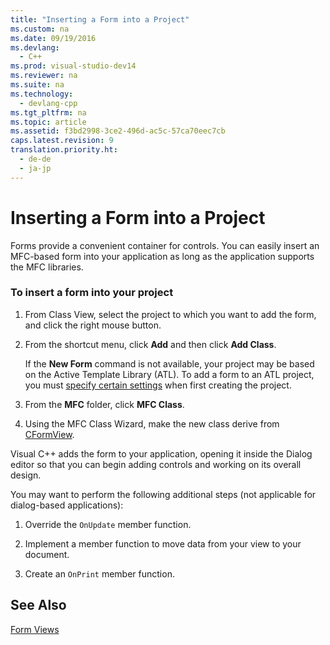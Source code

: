 ```yaml
---
title: "Inserting a Form into a Project"
ms.custom: na
ms.date: 09/19/2016
ms.devlang: 
  - C++
ms.prod: visual-studio-dev14
ms.reviewer: na
ms.suite: na
ms.technology: 
  - devlang-cpp
ms.tgt_pltfrm: na
ms.topic: article
ms.assetid: f3bd2998-3ce2-496d-ac5c-57ca70eec7cb
caps.latest.revision: 9
translation.priority.ht: 
  - de-de
  - ja-jp
---
```

# Inserting a Form into a Project
Forms provide a convenient container for controls. You can easily insert an MFC-based form into your application as long as the application supports the MFC libraries.  
  
### To insert a form into your project  
  
1.  From Class View, select the project to which you want to add the form, and click the right mouse button.  
  
2.  From the shortcut menu, click **Add** and then click **Add Class**.  
  
     If the **New Form** command is not available, your project may be based on the Active Template Library (ATL). To add a form to an ATL project, you must [specify certain settings](../vs140/Application-Settings--ATL-Project-Wizard.md) when first creating the project.  
  
3.  From the **MFC** folder, click **MFC Class**.  
  
4.  Using the MFC Class Wizard, make the new class derive from [CFormView](../vs140/CFormView-Class.md).  
  
 Visual C++ adds the form to your application, opening it inside the Dialog editor so that you can begin adding controls and working on its overall design.  
  
 You may want to perform the following additional steps (not applicable for dialog-based applications):  
  
1.  Override the `OnUpdate` member function.  
  
2.  Implement a member function to move data from your view to your document.  
  
3.  Create an `OnPrint` member function.  
  
## See Also  
 [Form Views](../vs140/Form-Views--MFC-.md)